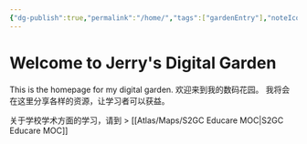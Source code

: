 ```yaml
---
{"dg-publish":true,"permalink":"/home/","tags":["gardenEntry"],"noteIcon":""}
---
```


# Welcome to Jerry's Digital Garden

This is the homepage for my digital garden.
欢迎来到我的数码花园。
我将会在这里分享各样的资源，让学习者可以获益。

关于学校学术方面的学习，请到 > [[Atlas/Maps/S2GC Educare MOC\|S2GC Educare MOC]]